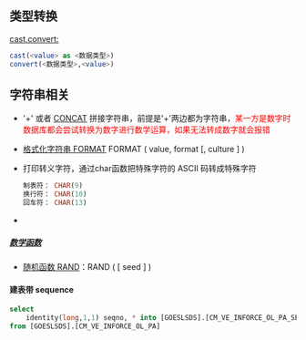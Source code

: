 ## 类型转换

<a href='https://docs.microsoft.com/zh-cn/sql/t-sql/functions/cast-and-convert-transact-sql?view=sql-server-2017'>cast,convert:</a>

```SQL
cast(<value> as <数据类型>)
convert(<数据类型>,<value>)
```

## 字符串相关

- '+' 或者 <a href='https://docs.microsoft.com/zh-cn/sql/t-sql/functions/concat-transact-sql?view=sql-server-2017'>CONCAT</a> 拼接字符串，前提是'+'两边都为字符串，<font color='red'>某一方是数字时数据库都会尝试转换为数字进行数学运算，如果无法转成数字就会报错</font>
- <a href='https://docs.microsoft.com/zh-cn/sql/t-sql/functions/format-transact-sql?view=sql-server-2017'>格式化字符串 FORMAT</a> FORMAT ( value, format [, culture ] ) 
- 打印转义字符，通过char函数把特殊字符的 ASCII 码转成特殊字符
  
  ```SQL
  制表符： CHAR(9)
  换行符： CHAR(10)
  回车符： CHAR(13)
  ```
- 

##### <a href='https://docs.microsoft.com/zh-cn/sql/t-sql/functions/mathematical-functions-transact-sql?view=sql-server-2017'>数学函数

- <a href='https://docs.microsoft.com/zh-cn/sql/t-sql/functions/rand-transact-sql?view=sql-server-2017'>随机函数 RAND</a>：RAND ( [ seed ] ) 

#### 建表带 sequence

```sql
select 
    identity(long,1,1) seqno, * into [GOESLSDS].[CM_VE_INFORCE_OL_PA_SEQ]
from [GOESLSDS].[CM_VE_INFORCE_OL_PA]
```
